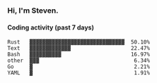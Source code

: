 ### Hi, I'm Steven.

#### Coding activity (past 7 days)
```
Rust   ▓▓▓▓▓▓▓▓▓▓▓▓▓▓▓▓▓▓▓▓▓▓▓▓▓▓▓▓▓▓  50.10%
Text   ▓▓▓▓▓▓▓▓▓▓▓▓▓                   22.47%
Bash   ▓▓▓▓▓▓▓▓▓▓                      16.97%
other  ▓▓▓                              6.34%
Go     ▓                                2.21%
YAML   ▓                                1.91%
```
